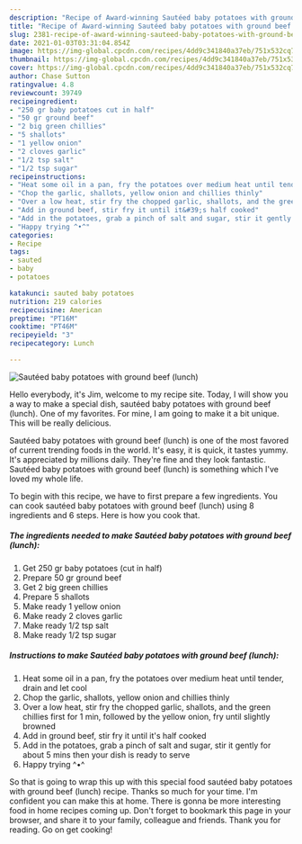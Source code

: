 ```yaml
---
description: "Recipe of Award-winning Sautéed baby potatoes with ground beef (lunch)"
title: "Recipe of Award-winning Sautéed baby potatoes with ground beef (lunch)"
slug: 2381-recipe-of-award-winning-sauteed-baby-potatoes-with-ground-beef-lunch
date: 2021-01-03T03:31:04.854Z
image: https://img-global.cpcdn.com/recipes/4dd9c341840a37eb/751x532cq70/sauteed-baby-potatoes-with-ground-beef-lunch-recipe-main-photo.jpg
thumbnail: https://img-global.cpcdn.com/recipes/4dd9c341840a37eb/751x532cq70/sauteed-baby-potatoes-with-ground-beef-lunch-recipe-main-photo.jpg
cover: https://img-global.cpcdn.com/recipes/4dd9c341840a37eb/751x532cq70/sauteed-baby-potatoes-with-ground-beef-lunch-recipe-main-photo.jpg
author: Chase Sutton
ratingvalue: 4.8
reviewcount: 39749
recipeingredient:
- "250 gr baby potatoes cut in half"
- "50 gr ground beef"
- "2 big green chillies"
- "5 shallots"
- "1 yellow onion"
- "2 cloves garlic"
- "1/2 tsp salt"
- "1/2 tsp sugar"
recipeinstructions:
- "Heat some oil in a pan, fry the potatoes over medium heat until tender, drain and let cool"
- "Chop the garlic, shallots, yellow onion and chillies thinly"
- "Over a low heat, stir fry the chopped garlic, shallots, and the green chillies first for 1 min, followed by the yellow onion, fry until slightly browned"
- "Add in ground beef, stir fry it until it&#39;s half cooked"
- "Add in the potatoes, grab a pinch of salt and sugar, stir it gently for about 5 mins then your dish is ready to serve"
- "Happy trying ^•^"
categories:
- Recipe
tags:
- sauted
- baby
- potatoes

katakunci: sauted baby potatoes 
nutrition: 219 calories
recipecuisine: American
preptime: "PT16M"
cooktime: "PT46M"
recipeyield: "3"
recipecategory: Lunch

---
```



![Sautéed baby potatoes with ground beef (lunch)](https://img-global.cpcdn.com/recipes/4dd9c341840a37eb/751x532cq70/sauteed-baby-potatoes-with-ground-beef-lunch-recipe-main-photo.jpg)

Hello everybody, it's Jim, welcome to my recipe site. Today, I will show you a way to make a special dish, sautéed baby potatoes with ground beef (lunch). One of my favorites. For mine, I am going to make it a bit unique. This will be really delicious.

Sautéed baby potatoes with ground beef (lunch) is one of the most favored of current trending foods in the world. It's easy, it is quick, it tastes yummy. It's appreciated by millions daily. They're fine and they look fantastic. Sautéed baby potatoes with ground beef (lunch) is something which I've loved my whole life.




To begin with this recipe, we have to first prepare a few ingredients. You can cook sautéed baby potatoes with ground beef (lunch) using 8 ingredients and 6 steps. Here is how you cook that.

<!--inarticleads1-->

##### The ingredients needed to make Sautéed baby potatoes with ground beef (lunch):

1. Get 250 gr baby potatoes (cut in half)
1. Prepare 50 gr ground beef
1. Get 2 big green chillies
1. Prepare 5 shallots
1. Make ready 1 yellow onion
1. Make ready 2 cloves garlic
1. Make ready 1/2 tsp salt
1. Make ready 1/2 tsp sugar




<!--inarticleads2-->

##### Instructions to make Sautéed baby potatoes with ground beef (lunch):

1. Heat some oil in a pan, fry the potatoes over medium heat until tender, drain and let cool
1. Chop the garlic, shallots, yellow onion and chillies thinly
1. Over a low heat, stir fry the chopped garlic, shallots, and the green chillies first for 1 min, followed by the yellow onion, fry until slightly browned
1. Add in ground beef, stir fry it until it&#39;s half cooked
1. Add in the potatoes, grab a pinch of salt and sugar, stir it gently for about 5 mins then your dish is ready to serve
1. Happy trying ^•^




So that is going to wrap this up with this special food sautéed baby potatoes with ground beef (lunch) recipe. Thanks so much for your time. I'm confident you can make this at home. There is gonna be more interesting food in home recipes coming up. Don't forget to bookmark this page in your browser, and share it to your family, colleague and friends. Thank you for reading. Go on get cooking!
